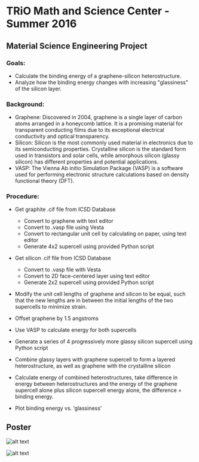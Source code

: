# TRiO Math and Science Center - Summer 2016

## Material Science Engineering Project

### Goals:


* Calculate the binding energy of a graphene-silicon heterostructure.
* Analyze how the binding energy changes with increasing "glassiness" of the silicon layer.

### Background:

* Graphene: Discovered in 2004, graphene is a single layer of carbon atoms arranged in a honeycomb lattice. It is a promising material for transparent conducting films due to its exceptional electrical conductivity and optical transparency.
* Silicon: Silicon is the most commonly used material in electronics due to its semiconducting properties. Crystalline silicon is the standard form used in transistors and solar cells, while amorphous silicon (glassy silicon) has different properties and potential applications.
* VASP: The Vienna Ab initio Simulation Package (VASP) is a software used for performing electronic structure calculations based on density functional theory (DFT).

### Procedure:

<!-- Preparation:
Obtain a .cif file for graphite from the ICSD Database.
Use a text editor to convert the graphite structure to graphene.
Convert the graphene structure to a VASP input file (.vasp) using software like Vesta.
Calculate the dimensions of a rectangular unit cell for graphene and modify the .vasp file accordingly.
Utilize a provided Python script to generate a 4x2 supercell of the graphene unit cell.
Repeat steps 1a-1d for crystalline silicon, creating a 2D face-centered layer and a 2x2 supercell using the script.
Heterostructure Creation:
Match the unit cell lengths of graphene and silicon by taking an average between their initial lengths to minimize strain.
Offset the graphene layer by 1.5 angstroms relative to the silicon layer.
Use VASP to calculate the energy of both the individual graphene and silicon supercells.
Employ the Python script to generate a series of four progressively more "glassy" silicon supercells.
Combine each glassy silicon layer with the graphene supercell to form separate heterostructures. Additionally, create a heterostructure with crystalline silicon.
Binding Energy Calculation:
Use VASP to calculate the energy of each combined heterostructure.
Determine the binding energy for each case by subtracting the sum of the individual graphene and silicon supercell energies from the total energy of the heterostructure.
Analysis:
Plot the calculated binding energy versus the degree of "glassiness" in the silicon layer to analyze the relationship between silicon structure and binding strength. -->

* Get graphite .cif file from ICSD Database
    * Convert to graphene with text editor 
    * Convert to .vasp file using Vesta
    * Convert to rectangular unit cell by calculating on paper, using text editor
    * Generate 4x2 supercell using provided Python script

* Get silicon .cif file from ICSD Database
    * Convert to .vasp file with Vesta
    * Convert to 2D face-centered layer using text editor
    * Generate 2x2 supercell using provided Python script

* Modify the unit cell lengths of graphene and silicon to be equal, such that the new lengths are in between the initial lengths of the two supercells to minimize strain.

* Offset graphene by 1.5 angstroms

* Use VASP to calculate energy for both supercells

* Generate a series of 4 progressively more glassy silicon supercell using Python script

* Combine glassy layers with graphene supercell to form a layered heterostructure, as well as graphene with the crystalline silicon

* Calculate energy of combined heterostructures, take difference in energy between heterostructures and the energy of the graphene supercell alone plus silicon supercell energy alone, the difference = binding energy.

* Plot binding energy vs. ‘glassiness’

## Poster
![alt text](https://github.com/LumbermanOne/MSC-2016/blob/main/Images/_Poster_Final%20Slide%201.png)

![alt text](https://github.com/LumbermanOne/MSC-2016/blob/main/Images/_Poster_Final%20Slide%202.png)
